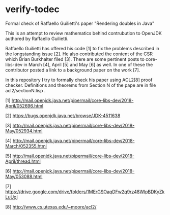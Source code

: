 # verify-todec
Formal check of Raffaello Guilietti's paper "Rendering doubles in Java"

This is an attempt to review mathematics behind contrubution to OpenJDK authored by Raffaello Guilietti.

Raffaello Guilietti has offered his code [1] to fix the problems described in the longstanding issue [2].
He also contributed the content of the CSR which Brian Burkhalter filed [3].
There are some pertinent posts to core-libs-dev in March [4], April [5] and May [6] as well.
In one of these the contributor posted a link to a background paper on the work [7].

In this repository I try to formally check his paper using ACL2[8] proof checker.
Definitions and theorems from Section N of the pape are in file acl2/sectionN.lisp .

[1] http://mail.openjdk.java.net/pipermail/core-libs-dev/2018-April/052696.html

[2] https://bugs.openjdk.java.net/browse/JDK-4511638

[3] http://mail.openjdk.java.net/pipermail/core-libs-dev/2018-May/052934.html

[4] http://mail.openjdk.java.net/pipermail/core-libs-dev/2018-March/052355.html

[5] http://mail.openjdk.java.net/pipermail/core-libs-dev/2018-April/thread.html

[6] http://mail.openjdk.java.net/pipermail/core-libs-dev/2018-May/053088.html

[7] https://drive.google.com/drive/folders/1MErGSOaqDFw2q9rz48WlpBDKyZkLuUqj

[8] http://www.cs.utexas.edu/~moore/acl2/
